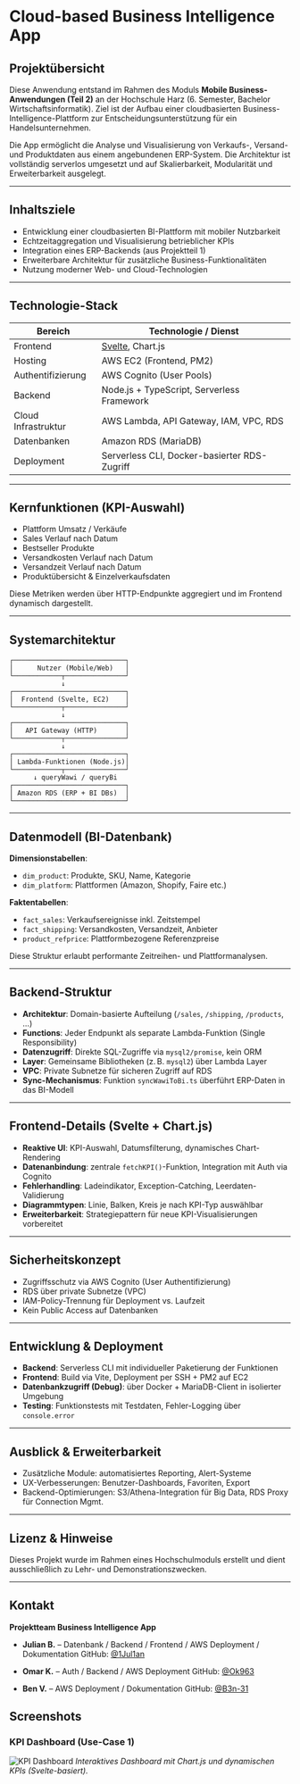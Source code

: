 # Cloud-based Business Intelligence App

## Projektübersicht

Diese Anwendung entstand im Rahmen des Moduls **Mobile Business-Anwendungen (Teil 2)** an der Hochschule Harz (6. Semester, Bachelor Wirtschaftsinformatik). Ziel ist der Aufbau einer cloudbasierten Business-Intelligence-Plattform zur Entscheidungsunterstützung für ein Handelsunternehmen.

Die App ermöglicht die Analyse und Visualisierung von Verkaufs-, Versand- und Produktdaten aus einem angebundenen ERP-System. Die Architektur ist vollständig serverlos umgesetzt und auf Skalierbarkeit, Modularität und Erweiterbarkeit ausgelegt.

---

## Inhaltsziele

* Entwicklung einer cloudbasierten BI-Plattform mit mobiler Nutzbarkeit
* Echtzeitaggregation und Visualisierung betrieblicher KPIs
* Integration eines ERP-Backends (aus Projektteil 1)
* Erweiterbare Architektur für zusätzliche Business-Funktionalitäten
* Nutzung moderner Web- und Cloud-Technologien

---

## Technologie-Stack

| Bereich             | Technologie / Dienst                         |
| ------------------- | -------------------------------------------- |
| Frontend            | [Svelte](https://svelte.dev/), Chart.js      |
| Hosting             | AWS EC2 (Frontend, PM2)                      |
| Authentifizierung   | AWS Cognito (User Pools)                     |
| Backend             | Node.js + TypeScript, Serverless Framework   |
| Cloud Infrastruktur | AWS Lambda, API Gateway, IAM, VPC, RDS       |
| Datenbanken         | Amazon RDS (MariaDB)                         |
| Deployment          | Serverless CLI, Docker-basierter RDS-Zugriff |

---

## Kernfunktionen (KPI-Auswahl)

* Plattform Umsatz / Verkäufe
* Sales Verlauf nach Datum
* Bestseller Produkte
* Versandkosten Verlauf nach Datum
* Versandzeit Verlauf nach Datum
* Produktübersicht & Einzelverkaufsdaten

Diese Metriken werden über HTTP-Endpunkte aggregiert und im Frontend dynamisch dargestellt.

---

## Systemarchitektur

```
┌────────────────────────────┐
│      Nutzer (Mobile/Web)   │
└────────────┬───────────────┘
             ↓
┌────────────────────────────┐
│  Frontend (Svelte, EC2)    │
└────────────┬───────────────┘
             ↓
┌────────────────────────────┐
│   API Gateway (HTTP)       │
└────────────┬───────────────┘
             ↓
┌────────────────────────────┐
│ Lambda-Funktionen (Node.js)│
└────────────┬───────────────┘
      ↓ queryWawi / queryBi
┌────────────────────────────┐
│ Amazon RDS (ERP + BI DBs)  │
└────────────────────────────┘
```

---

## Datenmodell (BI-Datenbank)

**Dimensionstabellen**:

* `dim_product`: Produkte, SKU, Name, Kategorie
* `dim_platform`: Plattformen (Amazon, Shopify, Faire etc.)

**Faktentabellen**:

* `fact_sales`: Verkaufsereignisse inkl. Zeitstempel
* `fact_shipping`: Versandkosten, Versandzeit, Anbieter
* `product_refprice`: Plattformbezogene Referenzpreise

Diese Struktur erlaubt performante Zeitreihen- und Plattformanalysen.

---

## Backend-Struktur

* **Architektur**: Domain-basierte Aufteilung (`/sales`, `/shipping`, `/products`, ...)
* **Functions**: Jeder Endpunkt als separate Lambda-Funktion (Single Responsibility)
* **Datenzugriff**: Direkte SQL-Zugriffe via `mysql2/promise`, kein ORM
* **Layer**: Gemeinsame Bibliotheken (z. B. `mysql2`) über Lambda Layer
* **VPC**: Private Subnetze für sicheren Zugriff auf RDS
* **Sync-Mechanismus**: Funktion `syncWawiToBi.ts` überführt ERP-Daten in das BI-Modell

---

## Frontend-Details (Svelte + Chart.js)

* **Reaktive UI**: KPI-Auswahl, Datumsfilterung, dynamisches Chart-Rendering
* **Datenanbindung**: zentrale `fetchKPI()`-Funktion, Integration mit Auth via Cognito
* **Fehlerhandling**: Ladeindikator, Exception-Catching, Leerdaten-Validierung
* **Diagrammtypen**: Linie, Balken, Kreis je nach KPI-Typ auswählbar
* **Erweiterbarkeit**: Strategiepattern für neue KPI-Visualisierungen vorbereitet

---

## Sicherheitskonzept

* Zugriffsschutz via AWS Cognito (User Authentifizierung)
* RDS über private Subnetze (VPC)
* IAM-Policy-Trennung für Deployment vs. Laufzeit
* Kein Public Access auf Datenbanken

---

## Entwicklung & Deployment

* **Backend**: Serverless CLI mit individueller Paketierung der Funktionen
* **Frontend**: Build via Vite, Deployment per SSH + PM2 auf EC2
* **Datenbankzugriff (Debug)**: über Docker + MariaDB-Client in isolierter Umgebung
* **Testing**: Funktionstests mit Testdaten, Fehler-Logging über `console.error`

---

## Ausblick & Erweiterbarkeit

* Zusätzliche Module: automatisiertes Reporting, Alert-Systeme
* UX-Verbesserungen: Benutzer-Dashboards, Favoriten, Export
* Backend-Optimierungen: S3/Athena-Integration für Big Data, RDS Proxy für Connection Mgmt.

---

## Lizenz & Hinweise

Dieses Projekt wurde im Rahmen eines Hochschulmoduls erstellt und dient ausschließlich zu Lehr- und Demonstrationszwecken.

---

## Kontakt

**Projektteam Business Intelligence App**

* **Julian B.** – Datenbank / Backend / Frontend / AWS Deployment / Dokumentation
  GitHub: [@1Jul1an](https://github.com/1Jul1an)

* **Omar K.** – Auth / Backend / AWS Deployment
  GitHub: [@Ok963](https://github.com/Ok963)

* **Ben V.** – AWS Deployment / Dokumentation
  GitHub: [@B3n-31](https://github.com/B3n-31)


## Screenshots

### KPI Dashboard (Use-Case 1) 
![KPI Dashboard](https://github.com/user-attachments/assets/b4f4b57e-97b8-49f9-9438-4dc82c62a672)
*Interaktives Dashboard mit Chart.js und dynamischen KPIs (Svelte-basiert).*


